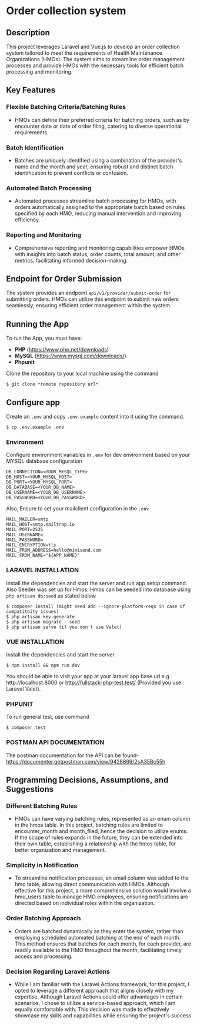 
# Order collection system

## Description
This project leverages Laravel and Vue.js to develop an order collection system tailored to meet the requirements of Health Maintenance Organizations (HMOs). The system aims to streamline order management processes and provide HMOs with the necessary tools for efficient batch processing and monitoring.

## Key Features

### Flexible Batching Criteria/Batching Rules
- HMOs can define their preferred criteria for batching orders, such as by encounter date or date of order filing, catering to diverse operational requirements.

### Batch Identification
- Batches are uniquely identified using a combination of the provider's name and the month and year, ensuring robust and distinct batch identification to prevent conflicts or confusion.

### Automated Batch Processing
- Automated processes streamline batch processing for HMOs, with orders automatically assigned to the appropriate batch based on rules specified by each HMO, reducing manual intervention and improving efficiency.

### Reporting and Monitoring
- Comprehensive reporting and monitoring capabilities empower HMOs with insights into batch status, order counts, total amount, and other metrics, facilitating informed decision-making.

## Endpoint for Order Submission

The system provides an endpoint `api/v1/provider/submit-order` for submitting orders. HMOs can utilize this endpoint to submit new orders seamlessly, ensuring efficient order management within the system.


## Running the App
To run the App, you must have:
- **PHP** (https://www.php.net/downloads)
- **MySQL** (https://www.mysql.com/downloads/)
- **Phpunit**

Clone the repository to your local machine using the command
```console
$ git clone *remote repository url*
```

## Configure app
Create an `.env` and copy `.env.example` content into it using the command.

```console
$ cp .env.example .env
```


### Environment
Configure environment variables in `.env` for dev environment based on your MYSQL database configuration


```  
DB_CONNECTION=<YOUR_MYSQL_TYPE>
DB_HOST=<YOUR_MYSQL_HOST>
DB_PORT=<YOUR_MYSQL_PORT>
DB_DATABASE=<YOUR_DB_NAME>
DB_USERNAME=<YOUR_DB_USERNAME>
DB_PASSWORD=<YOUR_DB_PASSWORD>

```
Also, Ensure to set your mailclient configuration in the `.env`

```
MAIL_MAILER=smtp
MAIL_HOST=smtp.mailtrap.io
MAIL_PORT=2525
MAIL_USERNAME=
MAIL_PASSWORD=
MAIL_ENCRYPTION=tls
MAIL_FROM_ADDRESS=hello@minisend.com
MAIL_FROM_NAME="${APP_NAME}"

```


### LARAVEL INSTALLATION
Install the dependencies and start the server and run app setup command. 
Also Seeder was set up for Hmos. Hmos can be seeded into database  using
`php artisan db:seed` as stated below

```console
$ composer install (might need add --ignore-platform-reqs in case of compatitbity issues)
$ php artisan key:generate
$ php artisan migrate --seed
$ php artisan serve (if you don't use Valet)
```

### VUE INSTALLATION
Install the dependencies and start the server

```console
$ npm install && npm run dev
```


You should be able to visit your app at your laravel app base url e.g http://localhost:8000 or http://fullstack-php-test.test/ (Provided you use Laravel Valet).

### PHPUNIT
To run general test, use command
```console
$ composer test
```


### POSTMAN API DOCUMENTATION
The postman documentation for the API can be found- https://documenter.getpostman.com/view/9428869/2sA35Bc55h


## Programming Decisions, Assumptions, and Suggestions

### Different Batching Rules
- HMOs can have varying batching rules, represented as an enum column in the hmos table. In this project, batching rules are limited to encounter_month and month_filed, hence the decision to utilize enums. If the scope of rules expands in the future, they can be extended into their own table, establishing a relationship with the hmos table, for better organization and management.

### Simplicity in Notification
- To streamline notification processes, an email column was added to the hmo table, allowing direct communication with HMOs. Although effective for this project, a more comprehensive solution would involve a hmo_users table to manage HMO employees, ensuring notifications are directed based on individual roles within the organization.

### Order Batching Approach
- Orders are batched dynamically as they enter the system, rather than employing scheduled automated batching at the end of each month. This method ensures that batches for each month, for each provider, are readily available to the HMO throughout the month, facilitating timely access and processing.

### Decision Regarding Laravel Actions
- While I am familiar with the Laravel Actions framework, for this project, I opted to leverage a different approach that aligns closely with my expertise. Although Laravel Actions could offer advantages in certain scenarios, I chose to utilize a service-based approach, which I am equally comfortable with. This decision was made to effectively showcase my skills and capabilities while ensuring the project's success
